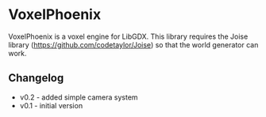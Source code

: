 VoxelPhoenix
============

VoxelPhoenix is a voxel engine for LibGDX. This library requires the Joise library (https://github.com/codetaylor/Joise) so that the world generator can work.

Changelog
---------
* v0.2 - added simple camera system
* v0.1 - initial version